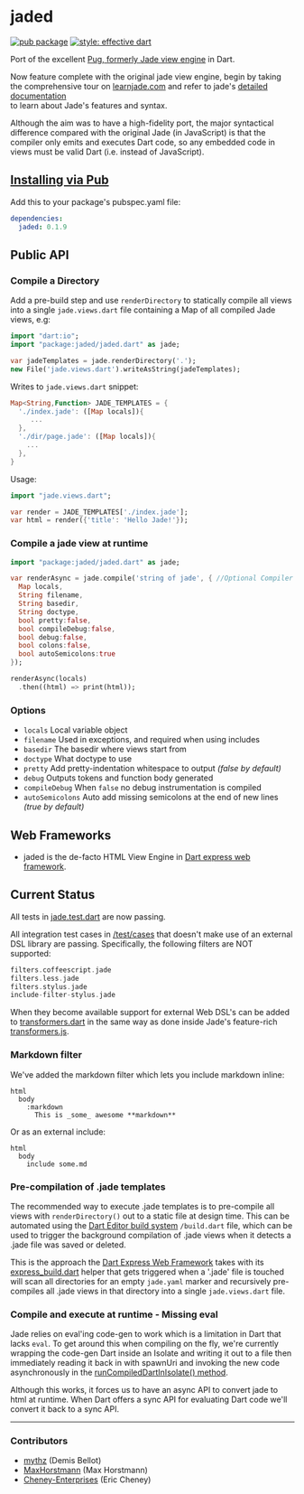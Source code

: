 # jaded

[![pub package](https://img.shields.io/pub/v/jaded.svg)](https://pub.dartlang.org/packages/jaded)
[![style: effective dart](https://img.shields.io/badge/style-effective_dart-40c4ff.svg)](https://github.com/tenhobi/effective_dart)

Port of the excellent [Pug, formerly Jade view engine](https://github.com/pugjs/pug#rename-from-jade) in Dart.

Now feature complete with the original jade view engine, begin by taking the comprehensive tour on
[learnjade.com](http://www.learnjade.com/) and refer to jade's
[detailed documentation](https://github.com/visionmedia/jade#readme-contents)  
to learn about Jade's features and syntax.

Although the aim was to have a high-fidelity port, the major syntactical difference compared with
the original Jade (in JavaScript) is that the compiler only emits and executes Dart code, so any
embedded code in views must be valid Dart (i.e. instead of JavaScript).

## [Installing via Pub](http://pub.dartlang.org/packages/jaded)

Add this to your package's pubspec.yaml file:

```yaml
dependencies:
  jaded: 0.1.9
```

## Public API

### Compile a Directory

Add a pre-build step and use `renderDirectory` to statically compile all views into a single
`jade.views.dart` file containing a Map of all compiled Jade views, e.g:

```dart
import "dart:io";
import "package:jaded/jaded.dart" as jade;

var jadeTemplates = jade.renderDirectory('.');
new File('jade.views.dart').writeAsString(jadeTemplates);
```

Writes to `jade.views.dart` snippet:

```dart
Map<String,Function> JADE_TEMPLATES = {
  './index.jade': ([Map locals]){
     ...
  },
  './dir/page.jade': ([Map locals]){
    ...
  },
}
```

Usage:

```dart
import "jade.views.dart";

var render = JADE_TEMPLATES['./index.jade'];
var html = render({'title': 'Hello Jade!'});
```

### Compile a jade view at runtime

```dart
import "package:jaded/jaded.dart" as jade;

var renderAsync = jade.compile('string of jade', { //Optional Compiler Defaults:
  Map locals,
  String filename,
  String basedir,
  String doctype,
  bool pretty:false,
  bool compileDebug:false,
  bool debug:false,
  bool colons:false,
  bool autoSemicolons:true  
});

renderAsync(locals)
  .then((html) => print(html));
```

### Options

- `locals`    Local variable object
- `filename`  Used in exceptions, and required when using includes
- `basedir`   The basedir where views start from
- `doctype`   What doctype to use
- `pretty`    Add pretty-indentation whitespace to output _(false by default)_
- `debug`     Outputs tokens and function body generated
- `compileDebug`  When `false` no debug instrumentation is compiled
- `autoSemicolons`  Auto add missing semicolons at the end of new lines _(true by default)_

## Web Frameworks

- jaded is the de-facto HTML View Engine in [Dart express web framework](https://github.com/dartist/express).

## Current Status

All tests in
[jade.test.dart](https://github.com/dartist/jaded/blob/master/test/jade.test.dart)
are now passing.

All integration test cases in
[/test/cases](https://github.com/dartist/jaded/tree/master/test/cases)
that doesn't make use of an external DSL library are passing. Specifically, the following filters are NOT supported:

```dart
filters.coffeescript.jade
filters.less.jade
filters.stylus.jade
include-filter-stylus.jade
```

When they become available support for external Web DSL's can be added to
[transformers.dart](https://github.com/dartist/jaded/blob/master/lib/transformers.dart)
in the same way as done inside Jade's feature-rich
[transformers.js](https://github.com/ForbesLindesay/transformers/blob/master/lib/transformers.js).

### Markdown filter

We've added the markdown filter which lets you include markdown inline:

```pug
html
  body
    :markdown
      This is _some_ awesome **markdown**
```

Or as an external include:

```pug
html
  body
    include some.md
```

### Pre-compilation of .jade templates

The recommended way to execute .jade templates is to pre-compile all views with `renderDirectory()`
out to a static file at design time. This can be automated using the
[Dart Editor build system](http://www.dartlang.org/tools/editor/build.html) `/build.dart` file,
which can be used to trigger the background compilation of .jade views when it detects a .jade file
was saved or deleted.

This is the approach the [Dart Express Web Framework](https://github.com/dartist/express) takes
with its [express_build.dart](https://github.com/dartist/express/blob/master/lib/express_build.dart)
helper that gets triggered when a '.jade' file is touched will scan all directories for an empty
`jade.yaml` marker and recursively pre-compiles all .jade views in that directory into a single
`jade.views.dart` file.

### Compile and execute at runtime - Missing eval

Jade relies on eval'ing code-gen to work which is a limitation in Dart that lacks `eval`.
To get around this when compiling on the fly, we're currently wrapping the code-gen Dart inside
an Isolate and writing it out to a file then immediately reading it back in with spawnUri and
invoking the new code asynchronously in the
[runCompiledDartInIsolate() method](https://github.com/dartist/jaded/blob/master/lib/jaded.dart#L168-L215).

Although this works, it forces us to have an async API to convert jade to html at runtime.
When Dart offers a sync API for evaluating Dart code we'll convert it back to a sync API.

-------

### Contributors

- [mythz](https://github.com/mythz) (Demis Bellot)
- [MaxHorstmann](https://github.com/MaxHorstmann) (Max Horstmann)
- [Cheney-Enterprises](https://github.com/cheney-enterprises) (Eric Cheney)
